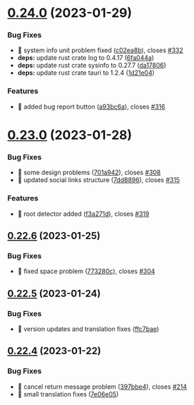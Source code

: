 # [0.24.0](https://github.com/oguzkaganeren/manjaro-starter/compare/v0.23.0...v0.24.0) (2023-01-29)


### Bug Fixes

* 🐛 system info unit problem fixed ([c02ea8b](https://github.com/oguzkaganeren/manjaro-starter/commit/c02ea8b45be0cf44d12063aae5e4d86e2d2e49ff)), closes [#332](https://github.com/oguzkaganeren/manjaro-starter/issues/332)
* **deps:** update rust crate log to 0.4.17 ([6fa044a](https://github.com/oguzkaganeren/manjaro-starter/commit/6fa044a0cae7106c320b6f0c8d0d72917feea499))
* **deps:** update rust crate sysinfo to 0.27.7 ([da17806](https://github.com/oguzkaganeren/manjaro-starter/commit/da17806ab260505791d87ee47c1d793b33b40dcf))
* **deps:** update rust crate tauri to 1.2.4 ([1d21e04](https://github.com/oguzkaganeren/manjaro-starter/commit/1d21e040c665b804f4982003df577f4cf84bf724))


### Features

* 🎸 added bug report button ([a93bc6a](https://github.com/oguzkaganeren/manjaro-starter/commit/a93bc6a0ca33506fbedc74cdce03357fa4b47427)), closes [#316](https://github.com/oguzkaganeren/manjaro-starter/issues/316)



# [0.23.0](https://github.com/oguzkaganeren/manjaro-starter/compare/v0.22.6...v0.23.0) (2023-01-28)


### Bug Fixes

* 🐛 some design problems ([701a942](https://github.com/oguzkaganeren/manjaro-starter/commit/701a942f30eef749cd563c5b0ea322868e288bd0)), closes [#308](https://github.com/oguzkaganeren/manjaro-starter/issues/308)
* 🐛 updated social links structure ([7dd8896](https://github.com/oguzkaganeren/manjaro-starter/commit/7dd8896ac3414e1c0f993828fd5e651732f506c7)), closes [#315](https://github.com/oguzkaganeren/manjaro-starter/issues/315)


### Features

* 🎸 root detector added ([f3a271d](https://github.com/oguzkaganeren/manjaro-starter/commit/f3a271d50579d566773866be5b4796416bed13f8)), closes [#319](https://github.com/oguzkaganeren/manjaro-starter/issues/319)



## [0.22.6](https://github.com/oguzkaganeren/manjaro-starter/compare/v0.22.5...v0.22.6) (2023-01-25)


### Bug Fixes

* 🐛 fixed space problem ([773280c](https://github.com/oguzkaganeren/manjaro-starter/commit/773280ca1d41e03709eb254588cfbc7286b3d319)), closes [#304](https://github.com/oguzkaganeren/manjaro-starter/issues/304)



## [0.22.5](https://github.com/oguzkaganeren/manjaro-starter/compare/v0.22.4...v0.22.5) (2023-01-24)


### Bug Fixes

* 🐛 version updates and translation fixes ([ffc7bae](https://github.com/oguzkaganeren/manjaro-starter/commit/ffc7bae655ef60472f73c5f2a41e259d8f0519d7))



## [0.22.4](https://github.com/oguzkaganeren/manjaro-starter/compare/v0.22.3...v0.22.4) (2023-01-22)


### Bug Fixes

* 🐛 cancel return message problem ([397bbe4](https://github.com/oguzkaganeren/manjaro-starter/commit/397bbe425ed35956e5b5821ae710570ebc2409f4)), closes [#214](https://github.com/oguzkaganeren/manjaro-starter/issues/214)
* 🐛 small translation fixes ([7e06e05](https://github.com/oguzkaganeren/manjaro-starter/commit/7e06e05f5283c52b764effa084506d13ac4a4c33))




